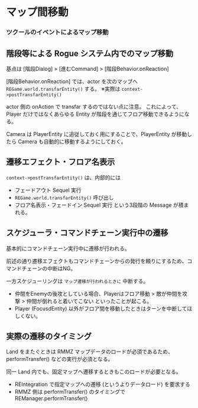 マップ間移動
==========

### ツクールのイベントによるマップ移動


階段等による Rogue システム内でのマップ移動
----------

基点は [階段Dialog] > [進むCommand] > [階段Behavior.onReaction]

[階段Behavior.onReaction] では、actor を次のマップへ `REGame.world.transfarEntity()` する。
※実際は `context->postTransfarEntity()`

actor 側の onAction で transfar するのではない点に注意。
これによって、Player だけではなくあらゆる Entity が階段を通じてフロア移動できるようになる。

Camera は PlayerEntity に追従しておく用にすることで、PlayerEntity が移動したら Camera も自動的に移動するようにしておく。

遷移エフェクト・フロア名表示
----------

`context->postTransfarEntity()` は、内部的には
- フェードアウト Sequel 実行
- `REGame.world.transfarEntity()` 呼び出し
- フロア名表示・フェードイン Sequel 実行
という3段階の Message が積まれる。

スケジューラ・コマンドチェーン実行中の遷移
----------

基本的にコマンドチェーン実行中に遷移が行われる。

前述の通り遷移エフェクトもコマンドチェーンからの発行を頼りにするため、コマンドチェーンの中断はNG。

一方スケジューリングは `マップ遷移が行われるときに` 中断する。
- 仲間をEnemyの後攻としている場合、Playerはフロア移動 > 敵が仲間を攻撃 > 仲間が倒れると着いてこない といったことが起こる。
- Player (FocusdEntity) 以外がフロア間を移動したときはターンを中断してほしくない。

実際の遷移のタイミング
----------

Land をまたぐときは RMMZ マップデータのロードが必須であるため、
performTransfer() などの実行が必須となる。

同一 Land 内でも、固定マップへ遷移するときもこのロードが必要となる。

- REIntegration で指定マップへの遷移 (というよりデータロード) を要求する
- RMMZ 側は performTransfer() のタイミングで REManager.performTransfer()


